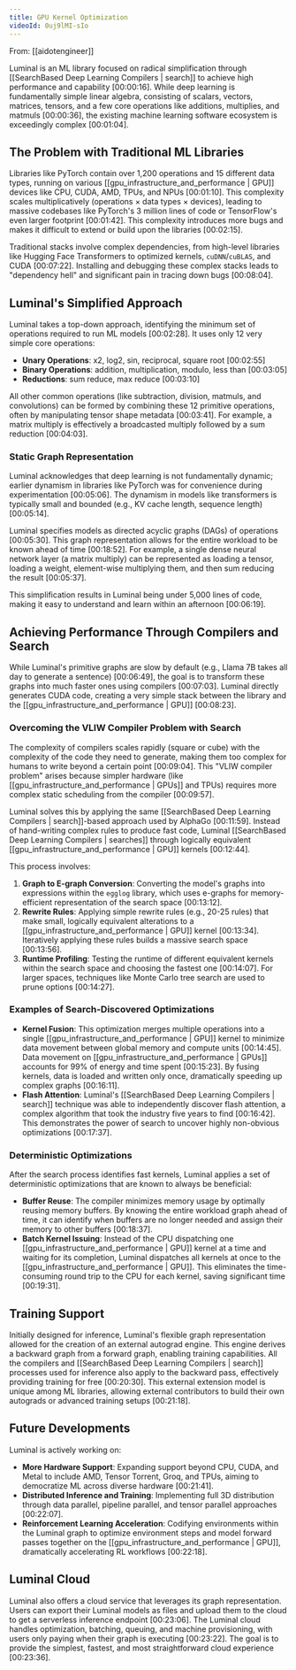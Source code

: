 ```yaml
---
title: GPU Kernel Optimization
videoId: 0uj9lMI-sIo
---
```


From: [[aidotengineer]] <br/> 

Luminal is an ML library focused on radical simplification through [[SearchBased Deep Learning Compilers | search]] to achieve high performance and capability <a class="yt-timestamp" data-t="00:00:16">[00:00:16]</a>. While deep learning is fundamentally simple linear algebra, consisting of scalars, vectors, matrices, tensors, and a few core operations like additions, multiplies, and matmuls <a class="yt-timestamp" data-t="00:00:36">[00:00:36]</a>, the existing machine learning software ecosystem is exceedingly complex <a class="yt-timestamp" data-t="00:01:04">[00:01:04]</a>.

## The Problem with Traditional ML Libraries

Libraries like PyTorch contain over 1,200 operations and 15 different data types, running on various [[gpu_infrastructure_and_performance | GPU]] devices like CPU, CUDA, AMD, TPUs, and NPUs <a class="yt-timestamp" data-t="00:01:10">[00:01:10]</a>. This complexity scales multiplicatively (operations × data types × devices), leading to massive codebases like PyTorch's 3 million lines of code or TensorFlow's even larger footprint <a class="yt-timestamp" data-t="00:01:42">[00:01:42]</a>. This complexity introduces more bugs and makes it difficult to extend or build upon the libraries <a class="yt-timestamp" data-t="00:02:15">[00:02:15]</a>.

Traditional stacks involve complex dependencies, from high-level libraries like Hugging Face Transformers to optimized kernels, `cuDNN`/`cuBLAS`, and CUDA <a class="yt-timestamp" data-t="00:07:22">[00:07:22]</a>. Installing and debugging these complex stacks leads to "dependency hell" and significant pain in tracing down bugs <a class="yt-timestamp" data-t="00:08:04">[00:08:04]</a>.

## Luminal's Simplified Approach

Luminal takes a top-down approach, identifying the minimum set of operations required to run ML models <a class="yt-timestamp" data-t="00:02:28">[00:02:28]</a>. It uses only 12 very simple core operations:
*   **Unary Operations**: x2, log2, sin, reciprocal, square root <a class="yt-timestamp" data-t="00:02:55">[00:02:55]</a>
*   **Binary Operations**: addition, multiplication, modulo, less than <a class="yt-timestamp" data-t="00:03:05">[00:03:05]</a>
*   **Reductions**: sum reduce, max reduce <a class="yt-timestamp" data-t="00:03:10">[00:03:10]</a>

All other common operations (like subtraction, division, matmuls, and convolutions) can be formed by combining these 12 primitive operations, often by manipulating tensor shape metadata <a class="yt-timestamp" data-t="00:03:41">[00:03:41]</a>. For example, a matrix multiply is effectively a broadcasted multiply followed by a sum reduction <a class="yt-timestamp" data-t="00:04:03">[00:04:03]</a>.

### Static Graph Representation
Luminal acknowledges that deep learning is not fundamentally dynamic; earlier dynamism in libraries like PyTorch was for convenience during experimentation <a class="yt-timestamp" data-t="00:05:06">[00:05:06]</a>. The dynamism in models like transformers is typically small and bounded (e.g., KV cache length, sequence length) <a class="yt-timestamp" data-t="00:05:14">[00:05:14]</a>.

Luminal specifies models as directed acyclic graphs (DAGs) of operations <a class="yt-timestamp" data-t="00:05:30">[00:05:30]</a>. This graph representation allows for the entire workload to be known ahead of time <a class="yt-timestamp" data-t="00:18:52">[00:18:52]</a>.
For example, a single dense neural network layer (a matrix multiply) can be represented as loading a tensor, loading a weight, element-wise multiplying them, and then sum reducing the result <a class="yt-timestamp" data-t="00:05:37">[00:05:37]</a>.

This simplification results in Luminal being under 5,000 lines of code, making it easy to understand and learn within an afternoon <a class="yt-timestamp" data-t="00:06:19">[00:06:19]</a>.

## Achieving Performance Through Compilers and Search

While Luminal's primitive graphs are slow by default (e.g., Llama 7B takes all day to generate a sentence) <a class="yt-timestamp" data-t="00:06:49">[00:06:49]</a>, the goal is to transform these graphs into much faster ones using compilers <a class="yt-timestamp" data-t="00:07:03">[00:07:03]</a>. Luminal directly generates CUDA code, creating a very simple stack between the library and the [[gpu_infrastructure_and_performance | GPU]] <a class="yt-timestamp" data-t="00:08:23">[00:08:23]</a>.

### Overcoming the VLIW Compiler Problem with Search
The complexity of compilers scales rapidly (square or cube) with the complexity of the code they need to generate, making them too complex for humans to write beyond a certain point <a class="yt-timestamp" data-t="00:09:04">[00:09:04]</a>. This "VLIW compiler problem" arises because simpler hardware (like [[gpu_infrastructure_and_performance | GPUs]] and TPUs) requires more complex static scheduling from the compiler <a class="yt-timestamp" data-t="00:09:57">[00:09:57]</a>.

Luminal solves this by applying the same [[SearchBased Deep Learning Compilers | search]]-based approach used by AlphaGo <a class="yt-timestamp" data-t="00:11:59">[00:11:59]</a>. Instead of hand-writing complex rules to produce fast code, Luminal [[SearchBased Deep Learning Compilers | searches]] through logically equivalent [[gpu_infrastructure_and_performance | GPU]] kernels <a class="yt-timestamp" data-t="00:12:44">[00:12:44]</a>.

This process involves:
1.  **Graph to E-graph Conversion**: Converting the model's graphs into expressions within the `egglog` library, which uses e-graphs for memory-efficient representation of the search space <a class="yt-timestamp" data-t="00:13:12">[00:13:12]</a>.
2.  **Rewrite Rules**: Applying simple rewrite rules (e.g., 20-25 rules) that make small, logically equivalent alterations to a [[gpu_infrastructure_and_performance | GPU]] kernel <a class="yt-timestamp" data-t="00:13:34">[00:13:34]</a>. Iteratively applying these rules builds a massive search space <a class="yt-timestamp" data-t="00:13:56">[00:13:56]</a>.
3.  **Runtime Profiling**: Testing the runtime of different equivalent kernels within the search space and choosing the fastest one <a class="yt-timestamp" data-t="00:14:07">[00:14:07]</a>. For larger spaces, techniques like Monte Carlo tree search are used to prune options <a class="yt-timestamp" data-t="00:14:27">[00:14:27]</a>.

### Examples of Search-Discovered Optimizations

*   **Kernel Fusion**: This optimization merges multiple operations into a single [[gpu_infrastructure_and_performance | GPU]] kernel to minimize data movement between global memory and compute units <a class="yt-timestamp" data-t="00:14:45">[00:14:45]</a>. Data movement on [[gpu_infrastructure_and_performance | GPUs]] accounts for 99% of energy and time spent <a class="yt-timestamp" data-t="00:15:23">[00:15:23]</a>. By fusing kernels, data is loaded and written only once, dramatically speeding up complex graphs <a class="yt-timestamp" data-t="00:16:11">[00:16:11]</a>.
*   **Flash Attention**: Luminal's [[SearchBased Deep Learning Compilers | search]] technique was able to independently discover flash attention, a complex algorithm that took the industry five years to find <a class="yt-timestamp" data-t="00:16:42">[00:16:42]</a>. This demonstrates the power of search to uncover highly non-obvious optimizations <a class="yt-timestamp" data-t="00:17:37">[00:17:37]</a>.

### Deterministic Optimizations

After the search process identifies fast kernels, Luminal applies a set of deterministic optimizations that are known to always be beneficial:
*   **Buffer Reuse**: The compiler minimizes memory usage by optimally reusing memory buffers. By knowing the entire workload graph ahead of time, it can identify when buffers are no longer needed and assign their memory to other buffers <a class="yt-timestamp" data-t="00:18:37">[00:18:37]</a>.
*   **Batch Kernel Issuing**: Instead of the CPU dispatching one [[gpu_infrastructure_and_performance | GPU]] kernel at a time and waiting for its completion, Luminal dispatches all kernels at once to the [[gpu_infrastructure_and_performance | GPU]]. This eliminates the time-consuming round trip to the CPU for each kernel, saving significant time <a class="yt-timestamp" data-t="00:19:31">[00:19:31]</a>.

## Training Support

Initially designed for inference, Luminal's flexible graph representation allowed for the creation of an external autograd engine. This engine derives a backward graph from a forward graph, enabling training capabilities. All the compilers and [[SearchBased Deep Learning Compilers | search]] processes used for inference also apply to the backward pass, effectively providing training for free <a class="yt-timestamp" data-t="00:20:30">[00:20:30]</a>. This external extension model is unique among ML libraries, allowing external contributors to build their own autograds or advanced training setups <a class="yt-timestamp" data-t="00:21:18">[00:21:18]</a>.

## Future Developments

Luminal is actively working on:
*   **More Hardware Support**: Expanding support beyond CPU, CUDA, and Metal to include AMD, Tensor Torrent, Groq, and TPUs, aiming to democratize ML across diverse hardware <a class="yt-timestamp" data-t="00:21:41">[00:21:41]</a>.
*   **Distributed Inference and Training**: Implementing full 3D distribution through data parallel, pipeline parallel, and tensor parallel approaches <a class="yt-timestamp" data-t="00:22:07">[00:22:07]</a>.
*   **Reinforcement Learning Acceleration**: Codifying environments within the Luminal graph to optimize environment steps and model forward passes together on the [[gpu_infrastructure_and_performance | GPU]], dramatically accelerating RL workflows <a class="yt-timestamp" data-t="00:22:18">[00:22:18]</a>.

## Luminal Cloud

Luminal also offers a cloud service that leverages its graph representation. Users can export their Luminal models as files and upload them to the cloud to get a serverless inference endpoint <a class="yt-timestamp" data-t="00:23:06">[00:23:06]</a>. The Luminal cloud handles optimization, batching, queuing, and machine provisioning, with users only paying when their graph is executing <a class="yt-timestamp" data-t="00:23:22">[00:23:22]</a>. The goal is to provide the simplest, fastest, and most straightforward cloud experience <a class="yt-timestamp" data-t="00:23:36">[00:23:36]</a>.
